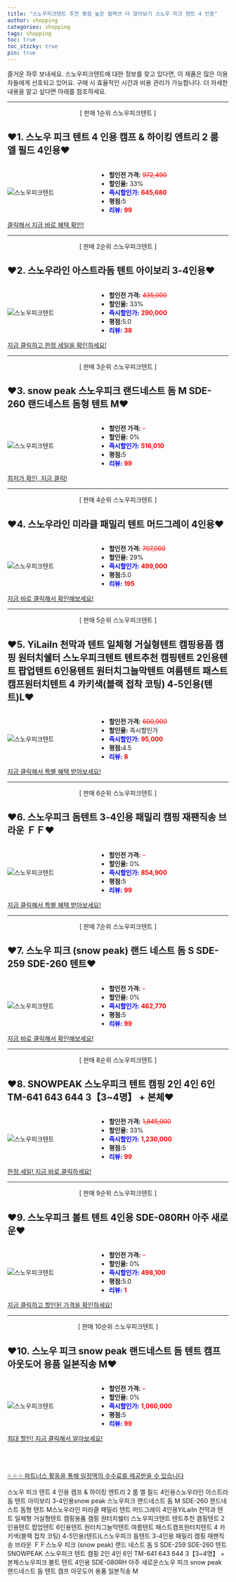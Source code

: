 ```yaml
---
title: "스노우피크텐트 추천 평점 높은 컬렉션 더 알아보기 스노우 피크 텐트 4 인용"
author: shopping
categories: shopping
tags: shopping
toc: true
toc_sticky: true
pin: true
---
```

즐거운 하루 보내세요. 스노우피크텐트에 대한 정보를 찾고 있다면, 이 제품은 많은 이용자들에게 선호되고 있어요. 구매 시 효율적인 시간과 비용 관리가 가능합니다. 더 자세한 내용을 알고 싶다면 아래를 참조하세요.

---
<p class="toplist" style="margin: 0 auto; display: block; width: fit-content;">[ 판매 1순위 스노우피크텐트 ]</p>

<h2><strong>❤️1. 스노우 피크 텐트 4 인용 캠프 & 하이킹 엔트리 2 룸 엘 필드 4인용❤️</strong></h2>

<div style="display: flex; align-items: center;">
    <div style="flex: 0.4;">
        <img src="https://thumbnail10.coupangcdn.com/thumbnails/remote/230x230ex/image/vendor_inventory/2c96/91cb123b6ed61211f6b9001d8755e87b357121aef44eb0f2f87a9073ffe2.jpg" alt="스노우피크텐트" style="max-width: 100%;">
    </div>
    <div style="flex: 0.6; margin-left: 10px;">
        <ul>
            <li><strong>할인전 가격:</strong> <del style="color: red;">972,490</del></li>
            <li><strong>할인율:</strong> 33%</li>
            <li><span style='color:blue'><strong>즉시할인가:</strong></span> <span style='color:red'><strong>645,680</strong></span></li>
            <li><strong>평점:</strong>5</li>
            <li><span style='color:blue'><strong>리뷰:</strong></span> <span style='color:red'><strong>99</strong></span></li>
        </ul>
    </div>
</div>
<div class="center">
    <a href="https://selin100587001.github.io?lptag=AF9450613&subid=githubio&pageKey=6422654014&traceid=V0-153&itemId=13825375128&vendorItemId=90304634588" class="myButton">
        클릭해서 지금 바로 혜택 확인!
    </a>
</div>


---
<p class="toplist" style="margin: 0 auto; display: block; width: fit-content;">[ 판매 2순위 스노우피크텐트 ]</p>

<h2><strong>❤️2. 스노우라인 아스트라돔 텐트 아이보리 3-4인용❤️</strong></h2>

<div style="display: flex; align-items: center;">
    <div style="flex: 0.4;">
        <img src="https://thumbnail8.coupangcdn.com/thumbnails/remote/230x230ex/image/retail/images/3493087038854030-569ad709-d7dd-4d9e-bec2-ca00c8d83e2b.jpg" alt="스노우피크텐트" style="max-width: 100%;">
    </div>
    <div style="flex: 0.6; margin-left: 10px;">
        <ul>
            <li><strong>할인전 가격:</strong> <del style="color: red;">435,000</del></li>
            <li><strong>할인율:</strong> 33%</li>
            <li><span style='color:blue'><strong>즉시할인가:</strong></span> <span style='color:red'><strong>290,000</strong></span></li>
            <li><strong>평점:</strong>5.0</li>
            <li><span style='color:blue'><strong>리뷰:</strong></span> <span style='color:red'><strong>38</strong></span></li>
        </ul>
    </div>
</div>
<div class="center">
    <a href="https://selin100587001.github.io?lptag=AF9450613&subid=githubio&pageKey=6472777056&traceid=V0-153&itemId=14135576955&vendorItemId=81382330921" class="myButton">
        지금 클릭하고 한정 세일을 확인하세요!
    </a>
</div>


---
<p class="toplist" style="margin: 0 auto; display: block; width: fit-content;">[ 판매 3순위 스노우피크텐트 ]</p>

<h2><strong>❤️3. snow peak 스노우피크 랜드네스트 돔 M SDE-260 랜드네스트 돔형 텐트 M❤️</strong></h2>

<div style="display: flex; align-items: center;">
    <div style="flex: 0.4;">
        <img src="https://thumbnail8.coupangcdn.com/thumbnails/remote/230x230ex/image/vendor_inventory/c544/0cde96b70fb2c605db32fde84528b540c5c489b74d3a9dd22e2df033c77f.jpg" alt="스노우피크텐트" style="max-width: 100%;">
    </div>
    <div style="flex: 0.6; margin-left: 10px;">
        <ul>
            <li><strong>할인전 가격:</strong> <del style="color: red;">-</del></li>
            <li><strong>할인율:</strong> 0%</li>
            <li><span style='color:blue'><strong>즉시할인가:</strong></span> <span style='color:red'><strong>516,010</strong></span></li>
            <li><strong>평점:</strong>5</li>
            <li><span style='color:blue'><strong>리뷰:</strong></span> <span style='color:red'><strong>99</strong></span></li>
        </ul>
    </div>
</div>
<div class="center">
    <a href="https://selin100587001.github.io?lptag=AF9450613&subid=githubio&pageKey=7244064433&traceid=V0-153&itemId=18412391965&vendorItemId=89425279886" class="myButton">
        최저가 확인, 지금 클릭!
    </a>
</div>


---
<p class="toplist" style="margin: 0 auto; display: block; width: fit-content;">[ 판매 4순위 스노우피크텐트 ]</p>

<h2><strong>❤️4. 스노우라인 미라클 패밀리 텐트 머드그레이 4인용❤️</strong></h2>

<div style="display: flex; align-items: center;">
    <div style="flex: 0.4;">
        <img src="https://thumbnail9.coupangcdn.com/thumbnails/remote/230x230ex/image/retail/images/2024/04/24/10/0/dd2c37ee-678f-485e-aea7-a1861ab09f09.jpg" alt="스노우피크텐트" style="max-width: 100%;">
    </div>
    <div style="flex: 0.6; margin-left: 10px;">
        <ul>
            <li><strong>할인전 가격:</strong> <del style="color: red;">707,000</del></li>
            <li><strong>할인율:</strong> 29%</li>
            <li><span style='color:blue'><strong>즉시할인가:</strong></span> <span style='color:red'><strong>499,000</strong></span></li>
            <li><strong>평점:</strong>5.0</li>
            <li><span style='color:blue'><strong>리뷰:</strong></span> <span style='color:red'><strong>195</strong></span></li>
        </ul>
    </div>
</div>
<div class="center">
    <a href="https://selin100587001.github.io?lptag=AF9450613&subid=githubio&pageKey=1252180554&traceid=V0-153&itemId=22599651180&vendorItemId=89641312771" class="myButton">
        지금 바로 클릭해서 확인해보세요!
    </a>
</div>


---
<p class="toplist" style="margin: 0 auto; display: block; width: fit-content;">[ 판매 5순위 스노우피크텐트 ]</p>

<h2><strong>❤️5. YiLaiIn 천막과 텐트 일체형 거실형텐트 캠핑용품 캠핑 원터치쉘터 스노우피크텐트 텐트추천 캠핑텐트 2인용텐트 팝업텐트 6인용텐트 원터치그늘막텐트 여름텐트 패스트캠프원터치텐트 4 카키색(블랙 접착 코팅) 4-5인용(텐트)L❤️</strong></h2>

<div style="display: flex; align-items: center;">
    <div style="flex: 0.4;">
        <img src="https://thumbnail8.coupangcdn.com/thumbnails/remote/230x230ex/image/vendor_inventory/df4b/3a2a3f45338dbb630930751d83c719a3178cf88df9c37a3abb3d1effaf61.jpg" alt="스노우피크텐트" style="max-width: 100%;">
    </div>
    <div style="flex: 0.6; margin-left: 10px;">
        <ul>
            <li><strong>할인전 가격:</strong> <del style="color: red;">600,000</del></li>
            <li><strong>할인율:</strong> 즉시할인가</li>
            <li><span style='color:blue'><strong>즉시할인가:</strong></span> <span style='color:red'><strong>95,000</strong></span></li>
            <li><strong>평점:</strong>4.5</li>
            <li><span style='color:blue'><strong>리뷰:</strong></span> <span style='color:red'><strong>8</strong></span></li>
        </ul>
    </div>
</div>
<div class="center">
    <a href="https://selin100587001.github.io?lptag=AF9450613&subid=githubio&pageKey=7923866651&traceid=V0-153&itemId=21777690509&vendorItemId=88826474680" class="myButton">
        지금 클릭해서 특별 혜택 받아보세요!
    </a>
</div>


---
<p class="toplist" style="margin: 0 auto; display: block; width: fit-content;">[ 판매 6순위 스노우피크텐트 ]</p>

<h2><strong>❤️6. 스노우피크 돔텐트 3-4인용 패밀리 캠핑 재팬직송 브라운 ＦＦ❤️</strong></h2>

<div style="display: flex; align-items: center;">
    <div style="flex: 0.4;">
        <img src="https://thumbnail9.coupangcdn.com/thumbnails/remote/230x230ex/image/vendor_inventory/040c/06189ebc3ebcac7e9900038e45d257c4a580b86cae0ae9fed94bb3b21944.png" alt="스노우피크텐트" style="max-width: 100%;">
    </div>
    <div style="flex: 0.6; margin-left: 10px;">
        <ul>
            <li><strong>할인전 가격:</strong> <del style="color: red;">-</del></li>
            <li><strong>할인율:</strong> 0%</li>
            <li><span style='color:blue'><strong>즉시할인가:</strong></span> <span style='color:red'><strong>854,900</strong></span></li>
            <li><strong>평점:</strong>5</li>
            <li><span style='color:blue'><strong>리뷰:</strong></span> <span style='color:red'><strong>99</strong></span></li>
        </ul>
    </div>
</div>
<div class="center">
    <a href="https://selin100587001.github.io?lptag=AF9450613&subid=githubio&pageKey=7605422962&traceid=V0-153&itemId=20129297181&vendorItemId=87223409989" class="myButton">
        지금 클릭해서 특별 혜택 받아보세요!
    </a>
</div>


---
<p class="toplist" style="margin: 0 auto; display: block; width: fit-content;">[ 판매 7순위 스노우피크텐트 ]</p>

<h2><strong>❤️7. 스노우 피크 (snow peak) 랜드 네스트 돔 S SDE-259 SDE-260 텐트❤️</strong></h2>

<div style="display: flex; align-items: center;">
    <div style="flex: 0.4;">
        <img src="https://thumbnail10.coupangcdn.com/thumbnails/remote/230x230ex/image/vendor_inventory/74df/1f7962b33a9b20892f37991ae399fa89e0257ad465c9b50d99cb63c593b7.jpg" alt="스노우피크텐트" style="max-width: 100%;">
    </div>
    <div style="flex: 0.6; margin-left: 10px;">
        <ul>
            <li><strong>할인전 가격:</strong> <del style="color: red;">-</del></li>
            <li><strong>할인율:</strong> 0%</li>
            <li><span style='color:blue'><strong>즉시할인가:</strong></span> <span style='color:red'><strong>462,770</strong></span></li>
            <li><strong>평점:</strong>5</li>
            <li><span style='color:blue'><strong>리뷰:</strong></span> <span style='color:red'><strong>99</strong></span></li>
        </ul>
    </div>
</div>
<div class="center">
    <a href="https://selin100587001.github.io?lptag=AF9450613&subid=githubio&pageKey=7327437430&traceid=V0-153&itemId=18805408773&vendorItemId=90046987367" class="myButton">
        지금 바로 클릭해서 확인해보세요!
    </a>
</div>


---
<p class="toplist" style="margin: 0 auto; display: block; width: fit-content;">[ 판매 8순위 스노우피크텐트 ]</p>

<h2><strong>❤️8. SNOWPEAK 스노우피크 텐트 캠핑 2인 4인 6인 TM-641 643 644 3【3~4명】 + 본체❤️</strong></h2>

<div style="display: flex; align-items: center;">
    <div style="flex: 0.4;">
        <img src="https://thumbnail9.coupangcdn.com/thumbnails/remote/230x230ex/image/vendor_inventory/e6c9/1ead1eb47765e924736d40ea7d0d4f580971d9d66257b52b7d03674e8613.jpg" alt="스노우피크텐트" style="max-width: 100%;">
    </div>
    <div style="flex: 0.6; margin-left: 10px;">
        <ul>
            <li><strong>할인전 가격:</strong> <del style="color: red;">1,845,000</del></li>
            <li><strong>할인율:</strong> 33%</li>
            <li><span style='color:blue'><strong>즉시할인가:</strong></span> <span style='color:red'><strong>1,230,000</strong></span></li>
            <li><strong>평점:</strong>5</li>
            <li><span style='color:blue'><strong>리뷰:</strong></span> <span style='color:red'><strong>99</strong></span></li>
        </ul>
    </div>
</div>
<div class="center">
    <a href="https://selin100587001.github.io?lptag=AF9450613&subid=githubio&pageKey=7588613263&traceid=V0-153&itemId=20048398088&vendorItemId=88067786613" class="myButton">
        한정 세일! 지금 바로 클릭하세요!
    </a>
</div>


---
<p class="toplist" style="margin: 0 auto; display: block; width: fit-content;">[ 판매 9순위 스노우피크텐트 ]</p>

<h2><strong>❤️9. 스노우피크 볼트 텐트 4인용 SDE-080RH 아주 새로운❤️</strong></h2>

<div style="display: flex; align-items: center;">
    <div style="flex: 0.4;">
        <img src="https://thumbnail9.coupangcdn.com/thumbnails/remote/230x230ex/image/vendor_inventory/1ef6/8a40297669f1b84454d10c20e8d8bdcb601fd5272e47c71cfe6d10d1cb12.jpg" alt="스노우피크텐트" style="max-width: 100%;">
    </div>
    <div style="flex: 0.6; margin-left: 10px;">
        <ul>
            <li><strong>할인전 가격:</strong> <del style="color: red;">-</del></li>
            <li><strong>할인율:</strong> 0%</li>
            <li><span style='color:blue'><strong>즉시할인가:</strong></span> <span style='color:red'><strong>498,100</strong></span></li>
            <li><strong>평점:</strong>5.0</li>
            <li><span style='color:blue'><strong>리뷰:</strong></span> <span style='color:red'><strong>1</strong></span></li>
        </ul>
    </div>
</div>
<div class="center">
    <a href="https://selin100587001.github.io?lptag=AF9450613&subid=githubio&pageKey=6126359929&traceid=V0-153&itemId=11650234665&vendorItemId=80192378046" class="myButton">
        지금 클릭하고 할인된 가격을 확인하세요!
    </a>
</div>


---
<p class="toplist" style="margin: 0 auto; display: block; width: fit-content;">[ 판매 10순위 스노우피크텐트 ]</p>

<h2><strong>❤️10. 스노우 피크 snow peak 랜드네스트 돔 텐트 캠프 아웃도어 용품 일본직송 M❤️</strong></h2>

<div style="display: flex; align-items: center;">
    <div style="flex: 0.4;">
        <img src="https://thumbnail9.coupangcdn.com/thumbnails/remote/230x230ex/image/vendor_inventory/5bae/36d28b69b98f5d8c7cc659271c67da798012703f0f7da3b5dc71c25ba88c.jpg" alt="스노우피크텐트" style="max-width: 100%;">
    </div>
    <div style="flex: 0.6; margin-left: 10px;">
        <ul>
            <li><strong>할인전 가격:</strong> <del style="color: red;">-</del></li>
            <li><strong>할인율:</strong> 0%</li>
            <li><span style='color:blue'><strong>즉시할인가:</strong></span> <span style='color:red'><strong>1,060,000</strong></span></li>
            <li><strong>평점:</strong>5</li>
            <li><span style='color:blue'><strong>리뷰:</strong></span> <span style='color:red'><strong>99</strong></span></li>
        </ul>
    </div>
</div>
<div class="center">
    <a href="https://selin100587001.github.io?lptag=AF9450613&subid=githubio&pageKey=7295524452&traceid=V0-153&itemId=18656125840&vendorItemId=88642976535" class="myButton">
        최대 할인! 지금 클릭해서 알아보세요!
    </a>
</div>

<br><br><br>[💦 💦 💦 파트너스 활동을 통해 일정액의 수수료를 제공받을 수 있습니다](https://link.coupang.com/a/bcpT2c)<br><br>스노우 피크 텐트 4 인용 캠프 & 하이킹 엔트리 2 룸 엘 필드 4인용스노우라인 아스트라돔 텐트 아이보리 3-4인용snow peak 스노우피크 랜드네스트 돔 M SDE-260 랜드네스트 돔형 텐트 M스노우라인 미라클 패밀리 텐트 머드그레이 4인용YiLaiIn 천막과 텐트 일체형 거실형텐트 캠핑용품 캠핑 원터치쉘터 스노우피크텐트 텐트추천 캠핑텐트 2인용텐트 팝업텐트 6인용텐트 원터치그늘막텐트 여름텐트 패스트캠프원터치텐트 4 카키색(블랙 접착 코팅) 4-5인용(텐트)L스노우피크 돔텐트 3-4인용 패밀리 캠핑 재팬직송 브라운 ＦＦ스노우 피크 (snow peak) 랜드 네스트 돔 S SDE-259 SDE-260 텐트SNOWPEAK 스노우피크 텐트 캠핑 2인 4인 6인 TM-641 643 644 3【3~4명】 + 본체스노우피크 볼트 텐트 4인용 SDE-080RH 아주 새로운스노우 피크 snow peak 랜드네스트 돔 텐트 캠프 아웃도어 용품 일본직송 M